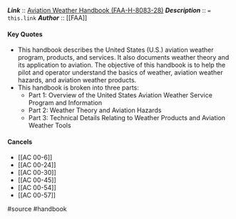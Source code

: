 ***Link***      :: [Aviation Weather Handbook (FAA-H-8083-28)](https://www.faa.gov/regulationspolicies/handbooksmanuals/aviation/faa-h-8083-28-aviation-weather-handbook)
***Description***      :: `= this.link`
***Author*** :: [[FAA]]

#### Key Quotes
* This handbook describes the United States (U.S.) aviation weather program, products, and services. It also documents weather theory and its application to aviation. The objective of this handbook is to help the pilot and operator understand the basics of weather, aviation weather hazards, and aviation weather products.
* This handbook is broken into three parts:
	* Part 1: Overview of the United States Aviation Weather Service Program and Information
	* Part 2: Weather Theory and Aviation Hazards
	* Part 3: Technical Details Relating to Weather Products and Aviation Weather Tools

#### Cancels
- [[AC 00-6]]
- [[AC 00-24]]
- [[AC 00-30]]
- [[AC 00-45]]
- [[AC 00-54]]
- [[AC 00-57]]

#source #handbook